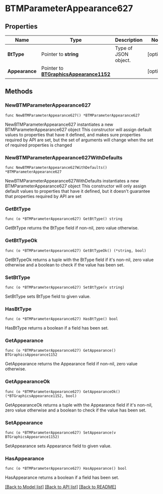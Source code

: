 # BTMParameterAppearance627

## Properties

Name | Type | Description | Notes
------------ | ------------- | ------------- | -------------
**BtType** | Pointer to **string** | Type of JSON object. | [optional] 
**Appearance** | Pointer to [**BTGraphicsAppearance1152**](BTGraphicsAppearance1152.md) |  | [optional] 

## Methods

### NewBTMParameterAppearance627

`func NewBTMParameterAppearance627() *BTMParameterAppearance627`

NewBTMParameterAppearance627 instantiates a new BTMParameterAppearance627 object
This constructor will assign default values to properties that have it defined,
and makes sure properties required by API are set, but the set of arguments
will change when the set of required properties is changed

### NewBTMParameterAppearance627WithDefaults

`func NewBTMParameterAppearance627WithDefaults() *BTMParameterAppearance627`

NewBTMParameterAppearance627WithDefaults instantiates a new BTMParameterAppearance627 object
This constructor will only assign default values to properties that have it defined,
but it doesn't guarantee that properties required by API are set

### GetBtType

`func (o *BTMParameterAppearance627) GetBtType() string`

GetBtType returns the BtType field if non-nil, zero value otherwise.

### GetBtTypeOk

`func (o *BTMParameterAppearance627) GetBtTypeOk() (*string, bool)`

GetBtTypeOk returns a tuple with the BtType field if it's non-nil, zero value otherwise
and a boolean to check if the value has been set.

### SetBtType

`func (o *BTMParameterAppearance627) SetBtType(v string)`

SetBtType sets BtType field to given value.

### HasBtType

`func (o *BTMParameterAppearance627) HasBtType() bool`

HasBtType returns a boolean if a field has been set.

### GetAppearance

`func (o *BTMParameterAppearance627) GetAppearance() BTGraphicsAppearance1152`

GetAppearance returns the Appearance field if non-nil, zero value otherwise.

### GetAppearanceOk

`func (o *BTMParameterAppearance627) GetAppearanceOk() (*BTGraphicsAppearance1152, bool)`

GetAppearanceOk returns a tuple with the Appearance field if it's non-nil, zero value otherwise
and a boolean to check if the value has been set.

### SetAppearance

`func (o *BTMParameterAppearance627) SetAppearance(v BTGraphicsAppearance1152)`

SetAppearance sets Appearance field to given value.

### HasAppearance

`func (o *BTMParameterAppearance627) HasAppearance() bool`

HasAppearance returns a boolean if a field has been set.


[[Back to Model list]](../README.md#documentation-for-models) [[Back to API list]](../README.md#documentation-for-api-endpoints) [[Back to README]](../README.md)


